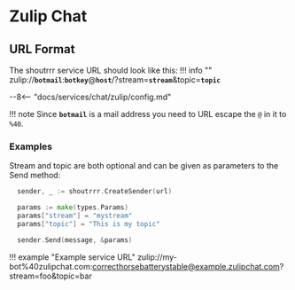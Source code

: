 # Zulip Chat

## URL Format

The shoutrrr service URL should look like this:
!!! info ""
    zulip://__`botmail`__:__`botkey`__@__`host`__/?stream=__`stream`__&topic=__`topic`__

--8<-- "docs/services/chat/zulip/config.md"

!!! note
    Since __`botmail`__  is a mail address you need to URL escape the `@` in it to `%40`.

### Examples

Stream and topic are both optional and can be given as parameters to the Send method:

```go
  sender, _ := shoutrrr.CreateSender(url)

  params := make(types.Params)
  params["stream"] = "mystream"
  params["topic"] = "This is my topic"

  sender.Send(message, &params)
```

!!! example "Example service URL"
    zulip://my-bot%40zulipchat.com:correcthorsebatterystable@example.zulipchat.com?stream=foo&topic=bar
